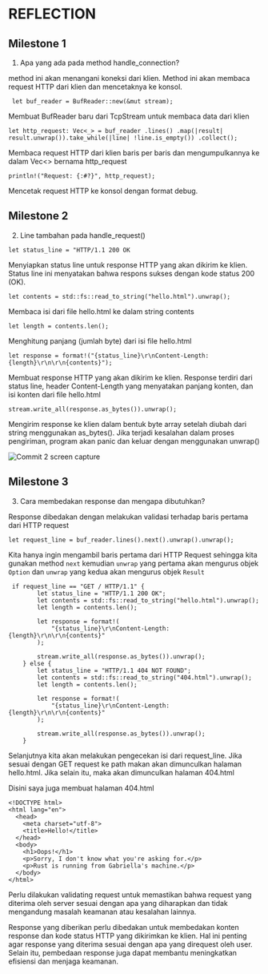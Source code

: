 # REFLECTION

## Milestone 1

1. Apa yang ada pada method handle_connection?


method ini akan menangani koneksi dari klien. Method ini akan membaca request HTTP dari klien dan mencetaknya ke konsol.


``` let buf_reader = BufReader::new(&mut stream);```


Membuat BufReader baru dari TcpStream untuk membaca data dari klien


```let http_request: Vec<_> = buf_reader .lines() .map(|result| result.unwrap()).take_while(|line| !line.is_empty()) .collect();  ```


Membaca request HTTP dari klien baris per baris dan mengumpulkannya ke dalam Vec<> bernama http_request

```println!("Request: {:#?}", http_request);```

Mencetak request HTTP ke konsol dengan format debug.

## Milestone 2

2. Line tambahan pada handle_request()

``` let status_line = "HTTP/1.1 200 OK ```


Menyiapkan status line untuk response HTTP yang akan dikirim ke klien. Status line ini menyatakan bahwa respons sukses dengan kode status 200 (OK).

```let contents = std::fs::read_to_string("hello.html").unwrap(); ```


Membaca isi dari file hello.html ke dalam string contents

```let length = contents.len();```

Menghitung panjang (jumlah byte) dari isi file hello.html

```let response = format!("{status_line}\r\nContent-Length: {length}\r\n\r\n{contents}");```


Membuat response HTTP yang akan dikirim ke klien. Response terdiri dari status line, header Content-Length yang menyatakan panjang konten, dan isi konten dari file hello.html


``` stream.write_all(response.as_bytes()).unwrap(); ```

 Mengirim response ke klien dalam bentuk byte array setelah diubah dari string menggunakan as_bytes(). Jika terjadi kesalahan dalam proses pengiriman, program akan panic dan keluar dengan menggunakan unwrap()

![Commit 2 screen capture](https://github.com/gnh374/advprog-module6/assets/121223135/6ae0a253-c64e-497b-a73d-a883c680d405)


## Milestone 3

3. Cara membedakan response dan mengapa dibutuhkan?

Response dibedakan dengan melakukan validasi terhadap baris pertama dari HTTP request

```let request_line = buf_reader.lines().next().unwrap().unwrap(); ```


Kita hanya ingin mengambil baris pertama dari HTTP Request sehingga kita gunakan method ```next``` kemudian ```unwrap``` yang pertama akan mengurus objek ```Option``` dan  ```unwrap``` yang kedua akan mengurus objek ```Result``` 

```
 if request_line == "GET / HTTP/1.1" {
        let status_line = "HTTP/1.1 200 OK";
        let contents = std::fs::read_to_string("hello.html").unwrap();
        let length = contents.len();

        let response = format!(
            "{status_line}\r\nContent-Length: {length}\r\n\r\n{contents}"
        );

        stream.write_all(response.as_bytes()).unwrap();
    } else {
        let status_line = "HTTP/1.1 404 NOT FOUND";
        let contents = std::fs::read_to_string("404.html").unwrap();
        let length = contents.len();

        let response = format!(
            "{status_line}\r\nContent-Length: {length}\r\n\r\n{contents}"
        );

        stream.write_all(response.as_bytes()).unwrap();
    }
```

Selanjutnya kita akan melakukan pengecekan isi dari request_line. Jika sesuai dengan GET request ke path makan akan dimunculkan halaman hello.html. Jika selain itu, maka akan dimunculkan halaman 404.html


Disini saya juga membuat halaman 404.html
```
<!DOCTYPE html>
<html lang="en">
  <head>
    <meta charset="utf-8">
    <title>Hello!</title>
  </head>
  <body>
    <h1>Oops!</h1>
    <p>Sorry, I don't know what you're asking for.</p>
    <p>Rust is running from Gabriella's machine.</p>
  </body>
</html>

 ```

Perlu dilakukan validating request untuk memastikan bahwa request yang diterima oleh server sesuai dengan apa yang diharapkan dan tidak mengandung masalah keamanan atau kesalahan lainnya. 

Response yang diberikan perlu dibedakan untuk membedakan konten response dan kode status HTTP yang dikirimkan ke klien. Hal ini penting agar response yang diterima sesuai dengan apa yang direquest oleh user. Selain itu, pembedaan response juga dapat membantu meningkatkan efisiensi dan menjaga keamanan.






